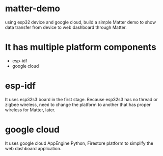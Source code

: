 # matter-demo
using esp32 device and google cloud, build a simple Matter demo to show data transfer from device to web dashboard through Matter.

# It has multiple platform components
* esp-idf
* google cloud

# esp-idf
It uses esp32s3 board in the first stage. Because esp32s3 has no thread or zigbee wireless, need to change the platform to another that has proper wireless for Matter, later.

# google cloud
It uses google cloud AppEngine Python, Firestore platform to simplify the web dashboard application.
